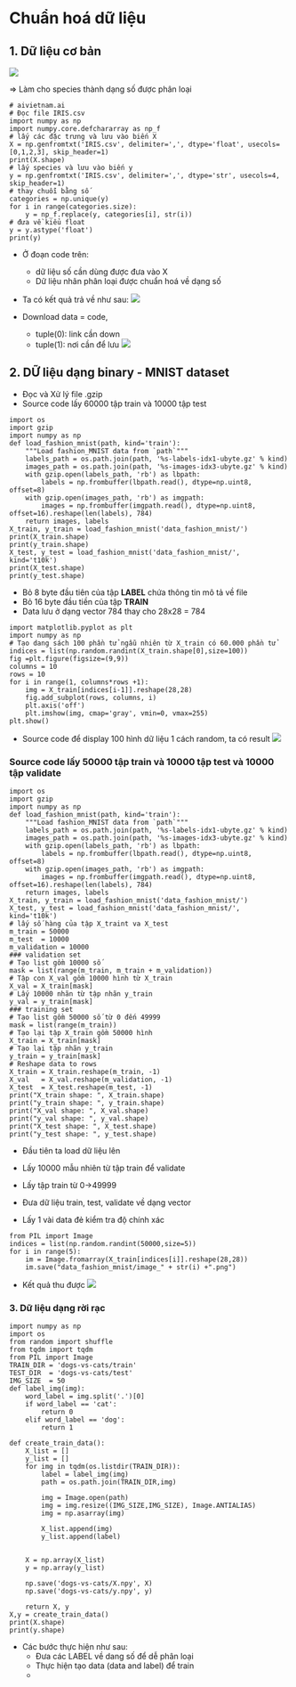 # Chuẩn hoá dữ liệu
## 1. Dữ liệu cơ bản
![](https://i.imgur.com/UE3UQzo.png)

=> Làm cho species thành dạng số được phân loại

``` python=
# aivietnam.ai
# Đọc file IRIS.csv
import numpy as np
import numpy.core.defchararray as np_f
# lấy các đặc trưng và lưu vào biến X
X = np.genfromtxt('IRIS.csv', delimiter=',', dtype='float', usecols=[0,1,2,3], skip_header=1)
print(X.shape)
# lấy species và lưu vào biến y
y = np.genfromtxt('IRIS.csv', delimiter=',', dtype='str', usecols=4, skip_header=1)
# thay chuỗi bằng số
categories = np.unique(y)
for i in range(categories.size):
    y = np_f.replace(y, categories[i], str(i))    
# đưa về kiểu float    
y = y.astype('float')
print(y)
```

- Ở đoạn code trên:
    - dữ liệu số cần dùng được đưa vào X
    - Dữ liệu nhãn phân loại được chuẩn hoá về dạng số
    
- Ta có kết quả trả về như sau:
![](https://i.imgur.com/O1hqEp0.png)

- Download data = code, 
    - tuple(0): link cần down
    - tuple(1): nơi cần để lưu
![](https://i.imgur.com/SbrdUlY.png)

## 2. DỮ liệu dạng binary - MNIST dataset
- Đọc và Xử lý file .gzip 
- Source code lấy 60000 tập train và 10000 tập test
``` python=
import os
import gzip
import numpy as np
def load_fashion_mnist(path, kind='train'):    
    """Load fashion_MNIST data from `path`"""
    labels_path = os.path.join(path, '%s-labels-idx1-ubyte.gz' % kind)
    images_path = os.path.join(path, '%s-images-idx3-ubyte.gz' % kind)
    with gzip.open(labels_path, 'rb') as lbpath:
        labels = np.frombuffer(lbpath.read(), dtype=np.uint8, offset=8)
    with gzip.open(images_path, 'rb') as imgpath:
        images = np.frombuffer(imgpath.read(), dtype=np.uint8, offset=16).reshape(len(labels), 784)
    return images, labels
X_train, y_train = load_fashion_mnist('data_fashion_mnist/')
print(X_train.shape)
print(y_train.shape)
X_test, y_test = load_fashion_mnist('data_fashion_mnist/', kind='t10k')
print(X_test.shape)
print(y_test.shape)
```
- Bỏ 8 byte đầu tiên của tập **LABEL** chứa thông tin mô tả về file
- Bỏ 16 byte đầu tiền của tập **TRAIN**
- Data lưu ở dạng vector 784 thay cho 28x28 = 784

``` python=
import matplotlib.pyplot as plt 
import numpy as np 
# Tạo dang sách 100 phần tử ngẫu nhiên từ X_train có 60.000 phần tử
indices = list(np.random.randint(X_train.shape[0],size=100))
fig =plt.figure(figsize=(9,9))
columns = 10
rows = 10
for i in range(1, columns*rows +1):
    img = X_train[indices[i-1]].reshape(28,28)
    fig.add_subplot(rows, columns, i)
    plt.axis('off')
    plt.imshow(img, cmap='gray', vmin=0, vmax=255)
plt.show()
```
- Source code để display 100 hình dữ liệu 1 cách random, ta có result
![](https://i.imgur.com/x9QcfJr.png)

### Source code lấy 50000 tập train và 10000 tập test và 10000 tập validate

``` python=
import os
import gzip
import numpy as np
def load_fashion_mnist(path, kind='train'):    
    """Load fashion_MNIST data from `path`"""
    labels_path = os.path.join(path, '%s-labels-idx1-ubyte.gz' % kind)
    images_path = os.path.join(path, '%s-images-idx3-ubyte.gz' % kind)
    with gzip.open(labels_path, 'rb') as lbpath:
        labels = np.frombuffer(lbpath.read(), dtype=np.uint8, offset=8)
    with gzip.open(images_path, 'rb') as imgpath:
        images = np.frombuffer(imgpath.read(), dtype=np.uint8, offset=16).reshape(len(labels), 784)
    return images, labels
X_train, y_train = load_fashion_mnist('data_fashion_mnist/')
X_test, y_test = load_fashion_mnist('data_fashion_mnist/', kind='t10k')
# lấy số hàng của tập X_traint va X_test
m_train = 50000
m_test  = 10000
m_validation = 10000
### validation set
# Tạo list gồm 10000 số 
mask = list(range(m_train, m_train + m_validation)) 
# Tập con X_val gồm 10000 hình từ X_train
X_val = X_train[mask] 
# Lấy 10000 nhãn từ tập nhãn y_train
y_val = y_train[mask] 
### training set
# Tạo list gồm 50000 số từ 0 đến 49999
mask = list(range(m_train)) 
# Tạo lại tập X_train gồm 50000 hình 
X_train = X_train[mask] 
# Tạo lại tập nhãn y_train
y_train = y_train[mask] 
# Reshape data to rows
X_train = X_train.reshape(m_train, -1)
X_val   = X_val.reshape(m_validation, -1)
X_test  = X_test.reshape(m_test, -1)
print("X_train shape: ", X_train.shape)
print("y_train shape: ", y_train.shape)
print("X_val shape: ", X_val.shape)
print("y_val shape: ", y_val.shape)
print("X_test shape: ", X_test.shape)
print("y_test shape: ", y_test.shape)
```

- Đầu tiên ta load dữ liệu lên
- Lấy 10000 mẫu nhiên từ tập train để validate
- Lấy tập train từ 0->49999
- Đưa dữ liệu train, test, validate về dạng vector

- Lấy 1 vài data đẻ kiểm tra độ chính xác
``` python=
from PIL import Image
indices = list(np.random.randint(50000,size=5))
for i in range(5):
    im = Image.fromarray(X_train[indices[i]].reshape(28,28))
    im.save("data_fashion_mnist/image_" + str(i) +".png")
```
- Kết quả thu được
![](https://i.imgur.com/sK5y0B3.png)

### 3. Dữ liệu dạng rời rạc
```python=
import numpy as np        
import os                 
from random import shuffle 
from tqdm import tqdm    
from PIL import Image
TRAIN_DIR = 'dogs-vs-cats/train'
TEST_DIR  = 'dogs-vs-cats/test'
IMG_SIZE  = 50
def label_img(img):
    word_label = img.split('.')[0]
    if word_label == 'cat': 
        return 0
    elif word_label == 'dog': 
        return 1
    
def create_train_data():
    X_list = []
    y_list = []
    for img in tqdm(os.listdir(TRAIN_DIR)):
        label = label_img(img)
        path = os.path.join(TRAIN_DIR,img)
        
        img = Image.open(path)
        img = img.resize((IMG_SIZE,IMG_SIZE), Image.ANTIALIAS)
        img = np.asarray(img)
        
        X_list.append(img)
        y_list.append(label)
        
       
    X = np.array(X_list)
    y = np.array(y_list)
    
    np.save('dogs-vs-cats/X.npy', X)
    np.save('dogs-vs-cats/y.npy', y)
    
    return X, y
X,y = create_train_data()
print(X.shape)
print(y.shape)
```

- Các bước thực hiện như sau:
    - Đưa các LABEL về dang số để dễ phân loại
    - Thực hiện tạo data (data and label) để train
    - 
